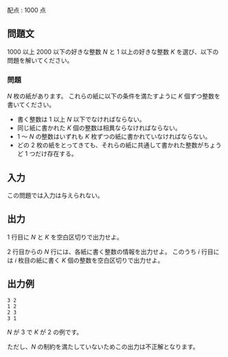 配点 : $1000$ 点

## 問題文

$1000$ 以上 $2000$ 以下の好きな整数 $N$ と $1$ 以上の好きな整数 $K$ を選び、以下の問題を解いてください。

### 問題

$N$ 枚の紙があります。
これらの紙に以下の条件を満たすように $K$ 個ずつ整数を書いてください。

- 書く整数は $1$ 以上 $N$ 以下でなければならない。
- 同じ紙に書かれた $K$ 個の整数は相異ならなければならない。
- $1$ 〜 $N$ の整数はいずれも $K$ 枚ずつの紙に書かれていなければならない。
- どの $2$ 枚の紙をとってきても、それらの紙に共通して書かれた整数がちょうど $1$ つだけ存在する。

## 入力

この問題では入力は与えられない。

## 出力

$1$ 行目に $N$ と $K$ を空白区切りで出力せよ。

$2$ 行目からの $N$ 行には、各紙に書く整数の情報を出力せよ。
このうち $i$ 行目には $i$ 枚目の紙に書く $K$ 個の整数を空白区切りで出力せよ。

## 出力例

```plain
3 2
1 2
2 3
3 1
```

$N$ が $3$ で $K$ が $2$ の例です。

ただし、$N$ の制約を満たしていないためこの出力は不正解となります。